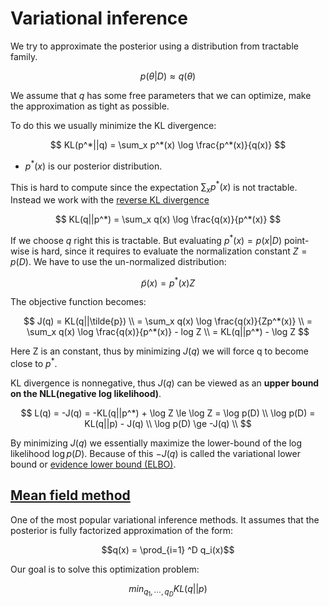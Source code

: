 # Variational inference
We try to approximate the posterior using a distribution from tractable family. 

$$
p(\theta|D) \approx q(\theta)
$$

We assume that $q$ has some free parameters that we can optimize,   make the approximation as tight as possible.

To do this we usually minimize the KL divergence:

$$
KL(p^*||q) = \sum_x p^*(x) \log \frac{p^*(x)}{q(x)}
$$
* $p^*(x)$ is our posterior distribution.

This is hard to compute since the expectation $\sum_x p^*(x)$ is not tractable. Instead we work with the [reverse KL divergence](forward_vs_reverse_kl_divergence.md)

$$
KL(q||p^*) = \sum_x q(x) \log \frac{q(x)}{p^*(x)}
$$

If we choose $q$ right this is tractable. But evaluating $p^*(x) = p(x|D)$ point-wise is hard, since it requires to evaluate the normalization constant $Z = p(D)$. We have to use the un-normalized distribution:

$$
\tilde{p}(x) = p^*(x)Z
$$

The objective function becomes:

$$
J(q) = KL(q||\tilde{p}) \\ 
= \sum_x q(x) \log \frac{q(x)}{Zp^*(x)} \\ 
= \sum_x q(x) \log \frac{q(x)}{p^*(x)} - log Z \\
= KL(q||p^*) - \log Z
$$

Here Z is an constant, thus by minimizing $J(q)$ we will force q to become close to $p^*$. 

KL divergence is nonnegative, thus $J(q)$ can be viewed as an **upper bound on the NLL(negative log likelihood)**. 

$$
L(q) = -J(q) = -KL(q||p^*) + \log Z \le \log Z = \log p(D) \\
\log p(D) = KL(q||p) - J(q) \\
\log p(D) \ge -J(q) \\
$$

By minimizing $J(q)$ we essentially maximize the lower-bound of the log likelihood $\log p(D)$. Because of this $-J(q)$ is called the variational lower bound or [evidence lower bound (ELBO)](evidence_lower_bound.md).

## [Mean field method](mean_field_method.md)
One of the most popular variational inference methods. It assumes that the posterior is fully factorized approximation of the form:

$$q(x) = \prod_{i=1} ^D q_i(x)$$

Our goal is to solve this optimization problem:

$$min_{q_1, \cdots, q_D } KL(q||p) $$